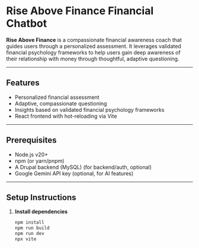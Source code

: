 # Rise Above Finance Financial Chatbot

**Rise Above Finance** is a compassionate financial awareness coach that guides users through a personalized assessment. It leverages validated financial psychology frameworks to help users gain deep awareness of their relationship with money through thoughtful, adaptive questioning.

---

## Features

- Personalized financial assessment
- Adaptive, compassionate questioning
- Insights based on validated financial psychology frameworks
- React frontend with hot-reloading via Vite

---

## Prerequisites

- Node.js v20+
- npm (or yarn/pnpm)
- A Drupal backend (MySQL) (for backend/auth, optional)
- Google Gemini API key (optional, for AI features)

---

## Setup Instructions

1. **Install dependencies**  

   ```bash
   npm install
   npm run build
   npm run dev
   npx vite 
